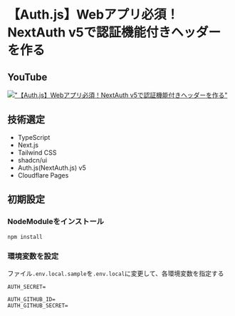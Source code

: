 # 【Auth.js】Webアプリ必須！NextAuth v5で認証機能付きヘッダーを作る

## YouTube

[!["【Auth.js】Webアプリ必須！NextAuth v5で認証機能付きヘッダーを作る"](https://i.ytimg.com/vi/EadIZK96lsE/maxresdefault.jpg)](https://youtu.be/EadIZK96lsE)

## 技術選定

- TypeScript
- Next.js
- Tailwind CSS
- shadcn/ui
- Auth.js(NextAuth.js) v5
- Cloudflare Pages

## 初期設定

### NodeModuleをインストール

```bash
npm install
```

### 環境変数を設定

ファイル`.env.local.sample`を`.env.local`に変更して、各環境変数を指定する

```sh:.env.local
AUTH_SECRET=

AUTH_GITHUB_ID=
AUTH_GITHUB_SECRET=
```
